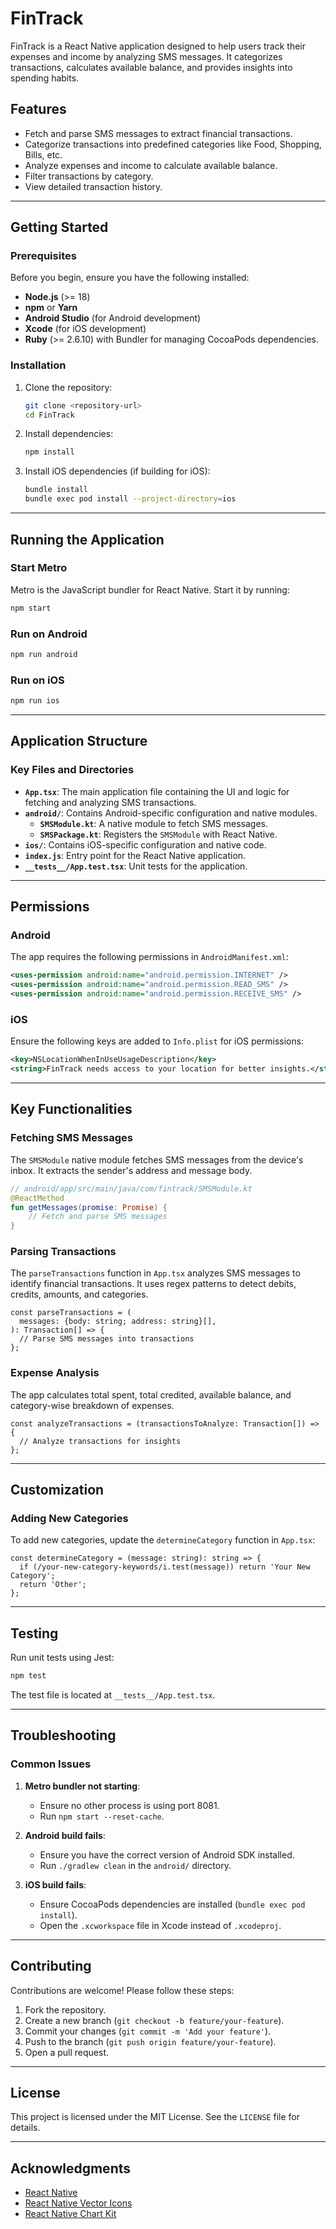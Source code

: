 # FinTrack

FinTrack is a React Native application designed to help users track their expenses and income by analyzing SMS messages. It categorizes transactions, calculates available balance, and provides insights into spending habits.

## Features

- Fetch and parse SMS messages to extract financial transactions.
- Categorize transactions into predefined categories like Food, Shopping, Bills, etc.
- Analyze expenses and income to calculate available balance.
- Filter transactions by category.
- View detailed transaction history.

---

## Getting Started

### Prerequisites

Before you begin, ensure you have the following installed:

- **Node.js** (>= 18)
- **npm** or **Yarn**
- **Android Studio** (for Android development)
- **Xcode** (for iOS development)
- **Ruby** (>= 2.6.10) with Bundler for managing CocoaPods dependencies.

### Installation

1. Clone the repository:

   ```sh
   git clone <repository-url>
   cd FinTrack
   ```

2. Install dependencies:

   ```sh
   npm install
   ```

3. Install iOS dependencies (if building for iOS):

   ```sh
   bundle install
   bundle exec pod install --project-directory=ios
   ```

---

## Running the Application

### Start Metro

Metro is the JavaScript bundler for React Native. Start it by running:

```sh
npm start
```

### Run on Android

```sh
npm run android
```

### Run on iOS

```sh
npm run ios
```

---

## Application Structure

### Key Files and Directories

- **`App.tsx`**: The main application file containing the UI and logic for fetching and analyzing SMS transactions.
- **`android/`**: Contains Android-specific configuration and native modules.
  - **`SMSModule.kt`**: A native module to fetch SMS messages.
  - **`SMSPackage.kt`**: Registers the `SMSModule` with React Native.
- **`ios/`**: Contains iOS-specific configuration and native code.
- **`index.js`**: Entry point for the React Native application.
- **`__tests__/App.test.tsx`**: Unit tests for the application.

---

## Permissions

### Android

The app requires the following permissions in `AndroidManifest.xml`:

```xml
<uses-permission android:name="android.permission.INTERNET" />
<uses-permission android:name="android.permission.READ_SMS" />
<uses-permission android:name="android.permission.RECEIVE_SMS" />
```

### iOS

Ensure the following keys are added to `Info.plist` for iOS permissions:

```xml
<key>NSLocationWhenInUseUsageDescription</key>
<string>FinTrack needs access to your location for better insights.</string>
```

---

## Key Functionalities

### Fetching SMS Messages

The `SMSModule` native module fetches SMS messages from the device's inbox. It extracts the sender's address and message body.

```kt
// android/app/src/main/java/com/fintrack/SMSModule.kt
@ReactMethod
fun getMessages(promise: Promise) {
    // Fetch and parse SMS messages
}
```

### Parsing Transactions

The `parseTransactions` function in `App.tsx` analyzes SMS messages to identify financial transactions. It uses regex patterns to detect debits, credits, amounts, and categories.

```tsx
const parseTransactions = (
  messages: {body: string; address: string}[],
): Transaction[] => {
  // Parse SMS messages into transactions
};
```

### Expense Analysis

The app calculates total spent, total credited, available balance, and category-wise breakdown of expenses.

```tsx
const analyzeTransactions = (transactionsToAnalyze: Transaction[]) => {
  // Analyze transactions for insights
};
```

---

## Customization

### Adding New Categories

To add new categories, update the `determineCategory` function in `App.tsx`:

```tsx
const determineCategory = (message: string): string => {
  if (/your-new-category-keywords/i.test(message)) return 'Your New Category';
  return 'Other';
};
```

---

## Testing

Run unit tests using Jest:

```sh
npm test
```

The test file is located at `__tests__/App.test.tsx`.

---

## Troubleshooting

### Common Issues

1. **Metro bundler not starting**:

   - Ensure no other process is using port 8081.
   - Run `npm start --reset-cache`.

2. **Android build fails**:

   - Ensure you have the correct version of Android SDK installed.
   - Run `./gradlew clean` in the `android/` directory.

3. **iOS build fails**:
   - Ensure CocoaPods dependencies are installed (`bundle exec pod install`).
   - Open the `.xcworkspace` file in Xcode instead of `.xcodeproj`.

---

## Contributing

Contributions are welcome! Please follow these steps:

1. Fork the repository.
2. Create a new branch (`git checkout -b feature/your-feature`).
3. Commit your changes (`git commit -m 'Add your feature'`).
4. Push to the branch (`git push origin feature/your-feature`).
5. Open a pull request.

---

## License

This project is licensed under the MIT License. See the `LICENSE` file for details.

---

## Acknowledgments

- [React Native](https://reactnative.dev)
- [React Native Vector Icons](https://github.com/oblador/react-native-vector-icons)
- [React Native Chart Kit](https://github.com/indiespirit/react-native-chart-kit)
